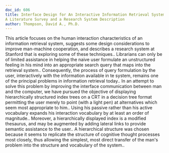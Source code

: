 ```yaml
---
doc_id: 606
title: Interface Design for An Interactive Information Retrieval System:
A Literature Survey and a Research System Description
author: Thompson, David A., Ph.D.
---
```


This article focuses on the human interaction characteristics of an
information retrieval system, suggests some design considerations to
improve man-machine cooperation, and describes a research system at 
Stanford that is exploring some of these techniques..
   Librarians can only be of limited assistance in helping the naive
user formulate an unstructured feeling in his mind into an appropriate
search query that maps into the retrieval system.. Consequently, the
process of query formulation by the user, interactively with the
information available in te system, remains one of the principal
problems in information retrieval today..
   In an attempt to solve this problem by improving the interface
communication between man and the computer, we have pursued the
objective of displaying hierarchically structured index trees on a CRT
in a decision tree format permitting the user merely to point (with a
light pen) at alternatives which seem most appropriate to him.. Using
his passive rather than his active vocabulary expands his interaction
vocabulary by at least an order of magnitude.. Moreover, a 
hierarchically displayed index is a modified thesaurus, and may be
augmented by adding lateral links to provide semantic assistance to
the user.. A hierarchical structure was chosen because it seems to
replicate the structure of cognitive thought processes most closely, 
thus allowing the simplest, most direct transfer of the man's problem
into the structure and vocabulary of the system..